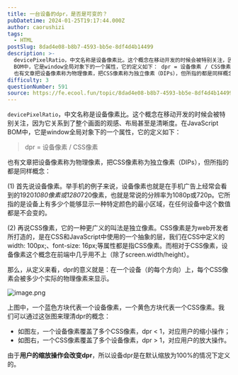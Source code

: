 ```yaml
---
title: 一台设备的dpr，是否是可变的？
pubDatetime: 2024-01-25T19:17:44.000Z
author: caorushizi
tags:
  - HTML
postSlug: 8dad4e08-b8b7-4593-bb5e-8df4d4b14499
description: >-
  devicePixelRatio，中文名称是设备像素比。这个概念在移动开发的时候会被特别关注，因为它关系到了整个画面的观感、布局甚至是清晰度。在JavaScript
  BOM中，它是window全局对象下的一个属性，它的定义如下： dpr = 设备像素 / CSS像素
  也有文章把设备像素称为物理像素，把CSS像素称为独立像素（DIPs），但所指的都是同样概念： (1) 首先说设备像素。举手机的例子来
difficulty: 3
questionNumber: 591
source: https://fe.ecool.fun/topic/8dad4e08-b8b7-4593-bb5e-8df4d4b14499
---
```


`devicePixelRatio`，中文名称是设备像素比。这个概念在移动开发的时候会被特别关注，因为它关系到了整个画面的观感、布局甚至是清晰度。在JavaScript BOM中，它是window全局对象下的一个属性，它的定义如下：

> dpr = 设备像素 / CSS像素

也有文章把设备像素称为物理像素，把CSS像素称为独立像素（DIPs），但所指的都是同样概念：

(1) 首先说设备像素。举手机的例子来说，设备像素也就是在手机广告上经常会看到的1920*1080像素或1280*720像素，也就是常说的分辨率为1080p或720p。它所指的是设备上有多少个能够显示一种特定颜色的最小区域，在任何设备中这个数值都是不会变的。

(2) 再说CSS像素，它的一种更广义的叫法是独立像素。CSS像素是为web开发者所打造的，是在CSS和JavaScript中使用的一个抽象的层，我们在CSS中定义的width: 100px;、font-size: 16px;等属性都是指CSS像素。而相对于CSS像素，设备像素这个概念在前端中几乎用不上（除了screen.width/height）。

那么，从定义来看，dpr的意义就是：在一个设备（的每个方向）上，每个CSS像素会被多少个实际的物理像素来显示。

![image.png](https://static.ecool.fun//article/893cb23b-5299-44ab-af90-f0585f94c298.png)

上图中，一个蓝色方块代表一个设备像素，一个黄色方块代表一个CSS像素。我们可以通过这张图来理清dpr的概念：

* 如图左，一个设备像素覆盖了多个CSS像素，dpr < 1，对应用户的缩小操作；
* 如图右，一个CSS像素覆盖了多个设备像素，dpr > 1，对应用户的放大操作。

由于**用户的缩放操作会改变dpr**，所以设备dpr是在默认缩放为100%的情况下定义的。


